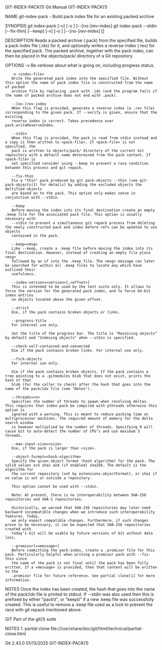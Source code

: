 GIT-INDEX-PACK(1)							  Git Manual							     GIT-INDEX-PACK(1)

NAME
       git-index-pack - Build pack index file for an existing packed archive

SYNOPSIS
       git index-pack [-v] [-o <index-file>] [--[no-]rev-index] <pack-file>
       git index-pack --stdin [--fix-thin] [--keep] [-v] [-o <index-file>]
			 [--[no-]rev-index] [<pack-file>]

DESCRIPTION
       Reads a packed archive (.pack) from the specified file, builds a pack index file (.idx) for it, and optionally writes a reverse-index (.rev) for the
       specified pack. The packed archive, together with the pack index, can then be placed in the objects/pack/ directory of a Git repository.

OPTIONS
       -v
	   Be verbose about what is going on, including progress status.

       -o <index-file>
	   Write the generated pack index into the specified file. Without this option the name of pack index file is constructed from the name of packed
	   archive file by replacing .pack with .idx (and the program fails if the name of packed archive does not end with .pack).

       --[no-]rev-index
	   When this flag is provided, generate a reverse index (a .rev file) corresponding to the given pack. If --verify is given, ensure that the existing
	   reverse index is correct. Takes precedence over pack.writeReverseIndex.

       --stdin
	   When this flag is provided, the pack is read from stdin instead and a copy is then written to <pack-file>. If <pack-file> is not specified, the
	   pack is written to objects/pack/ directory of the current Git repository with a default name determined from the pack content. If <pack-file> is
	   not specified consider using --keep to prevent a race condition between this process and git repack.

       --fix-thin
	   Fix a "thin" pack produced by git pack-objects --thin (see git-pack-objects(1) for details) by adding the excluded objects the deltified objects
	   are based on to the pack. This option only makes sense in conjunction with --stdin.

       --keep
	   Before moving the index into its final destination create an empty .keep file for the associated pack file. This option is usually necessary with
	   --stdin to prevent a simultaneous git repack process from deleting the newly constructed pack and index before refs can be updated to use objects
	   contained in the pack.

       --keep=<msg>
	   Like --keep, create a .keep file before moving the index into its final destination. However, instead of creating an empty file place <msg>
	   followed by an LF into the .keep file. The <msg> message can later be searched for within all .keep files to locate any which have outlived their
	   usefulness.

       --index-version=<version>[,<offset>]
	   This is intended to be used by the test suite only. It allows to force the version for the generated pack index, and to force 64-bit index entries
	   on objects located above the given offset.

       --strict
	   Die, if the pack contains broken objects or links.

       --progress-title
	   For internal use only.

	   Set the title of the progress bar. The title is "Receiving objects" by default and "Indexing objects" when --stdin is specified.

       --check-self-contained-and-connected
	   Die if the pack contains broken links. For internal use only.

       --fsck-objects
	   For internal use only.

	   Die if the pack contains broken objects. If the pack contains a tree pointing to a .gitmodules blob that does not exist, prints the hash of that
	   blob (for the caller to check) after the hash that goes into the name of the pack/idx file (see "Notes").

       --threads=<n>
	   Specifies the number of threads to spawn when resolving deltas. This requires that index-pack be compiled with pthreads otherwise this option is
	   ignored with a warning. This is meant to reduce packing time on multiprocessor machines. The required amount of memory for the delta search window
	   is however multiplied by the number of threads. Specifying 0 will cause Git to auto-detect the number of CPU’s and use maximum 3 threads.

       --max-input-size=<size>
	   Die, if the pack is larger than <size>.

       --object-format=<hash-algorithm>
	   Specify the given object format (hash algorithm) for the pack. The valid values are sha1 and (if enabled) sha256. The default is the algorithm for
	   the current repository (set by extensions.objectFormat), or sha1 if no value is set or outside a repository.

	   This option cannot be used with --stdin.

	   Note: At present, there is no interoperability between SHA-256 repositories and SHA-1 repositories.

       Historically, we warned that SHA-256 repositories may later need backward incompatible changes when we introduce such interoperability features. Today,
       we only expect compatible changes. Furthermore, if such changes prove to be necessary, it can be expected that SHA-256 repositories created with
       today’s Git will be usable by future versions of Git without data loss.

       --promisor[=<message>]
	   Before committing the pack-index, create a .promisor file for this pack. Particularly helpful when writing a promisor pack with --fix-thin since
	   the name of the pack is not final until the pack has been fully written. If a <message> is provided, then that content will be written to the
	   .promisor file for future reference. See partial clone[1] for more information.

NOTES
       Once the index has been created, the hash that goes into the name of the pack/idx file is printed to stdout. If --stdin was also used then this is
       prefixed by either "pack\t", or "keep\t" if a new .keep file was successfully created. This is useful to remove a .keep file used as a lock to prevent
       the race with git repack mentioned above.

GIT
       Part of the git(1) suite

NOTES
	1. partial clone
	   file:///usr/share/doc/git/html/technical/partial-clone.html

Git 2.43.0								  01/13/2025							     GIT-INDEX-PACK(1)
